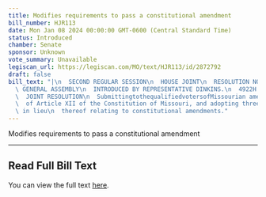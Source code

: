 ```yaml
---
title: Modifies requirements to pass a constitutional amendment
bill_number: HJR113
date: Mon Jan 08 2024 00:00:00 GMT-0600 (Central Standard Time)
status: Introduced
chamber: Senate
sponsor: Unknown
vote_summary: Unavailable
legiscan_url: https://legiscan.com/MO/text/HJR113/id/2872792
draft: false
bill_text: "|\n  SECOND REGULAR SESSION\n  HOUSE JOINT\n  RESOLUTION NO. 113\n  102ND\
  \ GENERAL ASSEMBLY\n  INTRODUCED BY REPRESENTATIVE DINKINS.\n  4922H.01I DANARADEMANMILLER,ChiefClerk\n\
  \  JOINT RESOLUTION\n  SubmittingtothequalifiedvotersofMissourian amendmentrepealingSections2(b)and3(c)\n\
  \  of Article XII of the Constitution of Missouri, and adopting three new sections\
  \ in lieu\n  thereof relating to constitutional amendments."
---
```

Modifies requirements to pass a constitutional amendment

---

## Read Full Bill Text

You can view the full text [here](https://legiscan.com/MO/text/HJR113/id/2872792).
